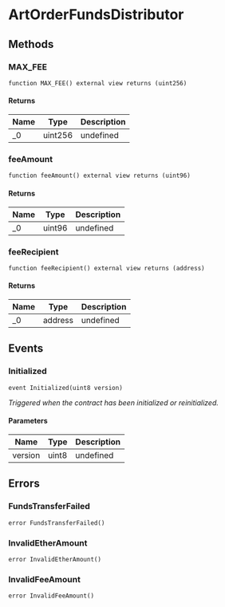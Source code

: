 # ArtOrderFundsDistributor









## Methods

### MAX_FEE

```solidity
function MAX_FEE() external view returns (uint256)
```






#### Returns

| Name | Type | Description |
|---|---|---|
| _0 | uint256 | undefined |

### feeAmount

```solidity
function feeAmount() external view returns (uint96)
```






#### Returns

| Name | Type | Description |
|---|---|---|
| _0 | uint96 | undefined |

### feeRecipient

```solidity
function feeRecipient() external view returns (address)
```






#### Returns

| Name | Type | Description |
|---|---|---|
| _0 | address | undefined |



## Events

### Initialized

```solidity
event Initialized(uint8 version)
```



*Triggered when the contract has been initialized or reinitialized.*

#### Parameters

| Name | Type | Description |
|---|---|---|
| version  | uint8 | undefined |



## Errors

### FundsTransferFailed

```solidity
error FundsTransferFailed()
```






### InvalidEtherAmount

```solidity
error InvalidEtherAmount()
```






### InvalidFeeAmount

```solidity
error InvalidFeeAmount()
```







